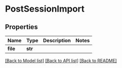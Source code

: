 # PostSessionImport

## Properties
Name | Type | Description | Notes
------------ | ------------- | ------------- | -------------
**file** | **str** |  | 

[[Back to Model list]](../README.md#documentation-for-models) [[Back to API list]](../README.md#documentation-for-api-endpoints) [[Back to README]](../README.md)


